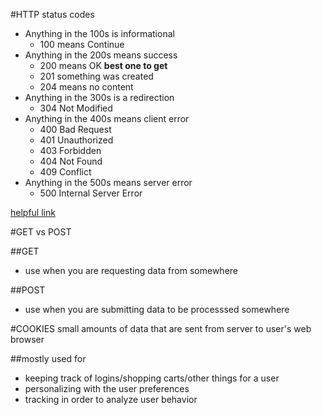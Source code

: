 #HTTP status codes
- Anything in the 100s is informational
    - 100 means Continue
- Anything in the 200s means success
    - 200 means OK **best one to get**
    - 201 something was created
    - 204 means no content
- Anything in the 300s is a redirection
    - 304 Not Modified
- Anything in the 400s means client error
    - 400 Bad Request
    - 401 Unauthorized
    - 403 Forbidden
    - 404 Not Found
    - 409 Conflict
- Anything in the 500s means server error
    - 500 Internal Server Error

[helpful link](http://www.restapitutorial.com/httpstatuscodes.html)


#GET vs POST

##GET
- use when you are requesting data from somewhere

##POST
- use when you are submitting data to be processsed somewhere


#COOKIES
small amounts of data that are sent from server to user's web browser

##mostly used for
- keeping track of logins/shopping carts/other things for a user
- personalizing with the user preferences
- tracking in order to analyze user behavior

